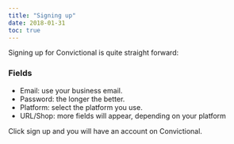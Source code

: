 ```yaml
---
title: "Signing up"
date: 2018-01-31
toc: true
---
```


Signing up for Convictional is quite straight forward:

### Fields
* Email: use your business email.
* Password: the longer the better.
* Platform: select the platform you use.
* URL/Shop: more fields will appear, depending on your platform

Click sign up and you will have an account on Convictional.
